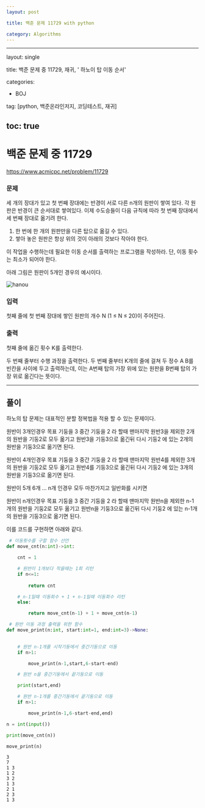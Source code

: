 ```yaml
---
layout: post

title: 백준 문제 11729 with python

category: Algorithms
---
```

---
layout: single

title: 백준 문제 중 11729, 재귀, '	하노이 탑 이동 순서'

categories:
  - BOJ

tag: [python, 백준온라인저지, 코딩테스트, 재귀]

toc: true
---
# 백준 문제 중 11729
https://www.acmicpc.net/problem/11729

### 문제

세 개의 장대가 있고 첫 번째 장대에는 반경이 서로 다른 n개의 원판이 쌓여 있다. 각 원판은 반경이 큰 순서대로 쌓여있다. 이제 수도승들이 다음 규칙에 따라 첫 번째 장대에서 세 번째 장대로 옮기려 한다.

1. 한 번에 한 개의 원판만을 다른 탑으로 옮길 수 있다.
2. 쌓아 놓은 원판은 항상 위의 것이 아래의 것보다 작아야 한다.

이 작업을 수행하는데 필요한 이동 순서를 출력하는 프로그램을 작성하라. 단, 이동 횟수는 최소가 되어야 한다.

아래 그림은 원판이 5개인 경우의 예시이다.

![hanou](https://onlinejudgeimages.s3-ap-northeast-1.amazonaws.com/problem/11729/hanoi.png)

### 입력

첫째 줄에 첫 번째 장대에 쌓인 원판의 개수 N (1 ≤ N ≤ 20)이 주어진다.

### 출력

첫째 줄에 옮긴 횟수 K를 출력한다.

두 번째 줄부터 수행 과정을 출력한다. 두 번째 줄부터 K개의 줄에 걸쳐 두 정수 A B를 빈칸을 사이에 두고 출력하는데, 이는 A번째 탑의 가장 위에 있는 원판을 B번째 탑의 가장 위로 옮긴다는 뜻이다.

---

## 풀이

하노의 탑 문제는 대표적인 분할 정복법을 적용 할 수 있는 문제이다.

원반이 3개인경우 목표 기둥을 3 중간 기둥을 2 라 할때 맨마지막 원반3을 제외한 2개의 원반을 기둥2로 모두 옮기고 원반3을 기둥3으로 옮긴뒤 다시 기둥2 에 있는 2개의 원반을 기둥3으로 옮기면 된다.

원반이 4개인경우 목표 기둥을 3 중간 기둥을 2 라 할때 맨마지막 원반4를 제외한 3개의 원반을 기둥2로 모두 옮기고 원반4를 기둥3으로 옮긴뒤 다시 기둥2 에 있는 3개의 원반을 기둥3으로 옮기면 된다.

원반이 5개 6개 ... n개 인경우 모두 마찬가지고 일반화를 시키면

원반이 n개인경우 목표 기둥을 3 중간 기둥을 2 라 할때 맨마지막 원반n을 제외한 n-1개의 원반을 기둥2로 모두 옮기고 원반n을 기둥3으로 옮긴뒤 다시 기둥2 에 있는 n-1개의 원반을 기둥3으로 옮기면 된다.

이를 코드를 구현하면 아래와 같다.


```python
 # 이동횟수를 구할 함수 선언
def move_cnt(n:int)->int:

    cnt = 1

    # 원반이 1개보다 작을때는 1회 리턴
    if n<=1:
   
        return cnt

    # n-1일때 이동회수 + 1 + n-1일때 이동회수 리턴
    else:

        return move_cnt(n-1) + 1 + move_cnt(n-1)

 # 원반 이동 과정 출력을 위한 함수
def move_print(n:int, start:int=1, end:int=3)->None:

 
    # 원반 n-1개를 시작기둥에서 중간기둥으로 이동
    if n>1:

        move_print(n-1,start,6-start-end)

    # 원반 n을 중간기둥에서 끝기둥으로 이동

    print(start,end)

    # 원반 n-1개를 중간기동에서 끝기둥으로 이동 
    if n>1:

        move_print(n-1,6-start-end,end)

n = int(input())

print(move_cnt(n))

move_print(n)
```

    3
    7
    1 3
    1 2
    3 2
    1 3
    2 1
    2 3
    1 3

